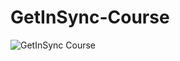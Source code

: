 # GetInSync-Course

![GetInSync Course](https://user-images.githubusercontent.com/66811996/103297892-51c90d80-4a4d-11eb-978d-8c774a16fe7a.png)
